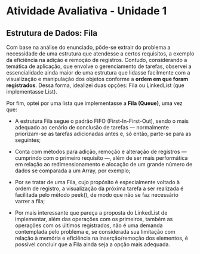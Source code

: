 # Atividade Avaliativa - Unidade 1

## Estrutura de Dados: Fila

Com base na análise do enunciado, pôde-se extrair do problema a necessidade de uma estrutura que atendesse a certos requisitos, a exemplo da eficiência na adição e remoção de registros. Contudo, considerando a temática de aplicação, que envolve o gerenciamento de tarefas, observei a essencialidade ainda maior de uma estrutura que lidasse facilmente com a visualização e manipulação dos objetos conforme a **ordem em que foram registrados**. Dessa forma, idealizei duas opções: Fila ou LinkedList (que implementasse List).

Por fim, optei por uma lista que implementasse a **Fila (Queue)**, uma vez que:

- A estrutura Fila segue o padrão FIFO (First-In-First-Out), sendo o mais adequado ao cenário de conclusão de tarefas — normalmente priorizam-se as tarefas adicionadas antes e, só então, parte-se para as seguintes;

- Conta com métodos para adição, remoção e alteração de registros — cumprindo com o primeiro requisito —, além de ser mais performática em relação ao redimensionamento e alocação de um grande número de dados se comparada a um Array, por exemplo;

- Por se tratar de uma Fila, cujo propósito é especialmente voltado à ordem de registro, a visualização da próxima tarefa a ser realizada é facilitada pelo método peek(), de modo que não se faz necessário varrer a fila;

- Por mais interessante que pareça a proposta do LinkedList de implementar, além das operações com os primeiros, também as operações com os últimos registrados, não é uma demanda contemplada pelo problema e, se considerada sua limitação com relação à memória e eficiência na inserção/remoção dos elementos, é possível concluir que a Fila ainda seja a opção mais adequada.
